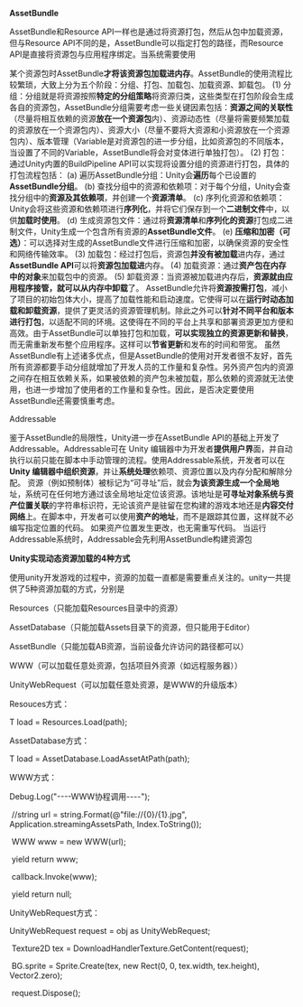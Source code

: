 **AssetBundle**

AssetBundle和Resource API一样也是通过将资源打包，然后从包中加载资源，但与Resource API不同的是，AssetBundle可以指定打包的路径，而Resource API是直接将资源包与应用程序绑定。当系统需要使用



某个资源包时AssetBundle**才将该资源包加载进内存**。AssetBundle的使用流程比较繁琐，大致上分为五个阶段：分组、打包、加载包、加载资源、卸载包。 (1) 分组：分组就是将资源按照**特定的分组策略**将资源归类，这些类型在打包阶段会生成各自的资源包，AssetBundle分组需要考虑一些关键因素包括：**资源之间的关联性**（尽量将相互依赖的资源**放在一个资源包**内）、资源动态性（尽量将需要频繁加载的资源放在一个资源包内）、资源大小（尽量不要将大资源和小资源放在一个资源包内）、版本管理（Variable是对资源包的进一步分组，比如资源包的不同版本，当设置了不同的Variable，AssetBundle将会对变体进行单独打包）。 (2) 打包：通过Unity内置的BuildPipeline API可以实现将设置分组的资源进行打包，具体的打包流程包括： (a) 遍历AssetBundle分组：Unity会**遍历**每个已设置的**AssetBundle分组**。 (b) 查找分组中的资源和依赖项：对于每个分组，Unity会查找分组中的**资源及其依赖项**，并创建一个**资源清单**。 (c) 序列化资源和依赖项：Unity会将这些资源和依赖项进行**序列化**，并将它们保存到一个**二进制文件**中，以供**加载时使用**。 (d) 生成资源包文件：通过将**资源清单**和**序列化的资源**打包成二进制文件，Unity生成一个包含所有资源的**AssetBundle文件**。 (e) **压缩和加密（可选）**：可以选择对生成的AssetBundle文件进行压缩和加密，以确保资源的安全性和网络传输效率。 (3) 加载包：经过打包后，资源包**并没有被加载**进内存，通过**AssetBundle API**可以将**资源包加载进**内存。 (4) 加载资源：通过**资产包在内存中的对象**来加载包中的资源。 (5) 卸载资源：当资源被加载进内存后，**资源就由应用程序接管，就可以从内存中卸载**了。 AssetBundle允许将**资源按需打包**，减小了项目的初始包体大小，提高了加载性能和启动速度。它使得可以在**运行时动态加载和卸载资源**，提供了更灵活的资源管理机制。除此之外可以**针对不同平台和版本进行打包**，以适配不同的环境。这使得在不同的平台上共享和部署资源更加方便和高效。由于AssetBundle可以单独打包和加载，**可以实现独立的资源更新和替换**，而无需重新发布整个应用程序。这样可以**节省更新**和发布的时间和带宽。 虽然AssetBundle有上述诸多优点，但是AssetBundle的使用对开发者很不友好，首先所有资源都要手动分组就增加了开发人员的工作量和复杂性。另外资产包内的资源之间存在相互依赖关系，如果被依赖的资产包未被加载，那么依赖的资源就无法使用，也进一步增加了使用者的工作量和复杂性。因此，是否决定要使用AssetBundle还需要慎重考虑。



 Addressable

鉴于AssetBundle的局限性，Unity进一步在AssetBundle API的基础上开发了Addressable。Addressable可在 Unity 编辑器中为开发者**提供用户界**面，并自动执行以前只能在脚本中手动管理的流程。使用Addressable系统，开发者可以在 **Unity 编辑器中组织资源**，并让**系统处理**依赖项、资源位置以及内存分配和解除分配。 资源（例如预制体）被标记为“可寻址”后，就会**为该资源生成一个全局地**址，系统可在任何地方通过该全局地址定位该资源。该地址是**可寻址对象系统与资产位置关联**的字符串标识符，无论该资产是驻留在您构建的游戏本地还是**内容交付网络**上。在脚本中，开发者可以使用**资产的地址**，而不是跟踪其位置，这样就不必编写指定位置的代码。 如果资产位置发生更改，也无需重写代码。 当运行Addressable系统时，Addressable会先利用AssetBundle构建资源包





**Unity实现动态资源加载的4种方式**



使用unity开发游戏的过程中，资源的加载一直都是需要重点关注的。unity一共提供了5种资源加载的方式，分别是

Resources（只能加载Resources目录中的资源）

AssetDatabase（只能加载Assets目录下的资源，但只能用于Editor）

AssetBundle（只能加载AB资源，当前设备允许访问的路径都可以）

WWW（可以加载任意处资源，包括项目外资源（如远程服务器））

UnityWebRequest（可以加载任意处资源，是WWW的升级版本）







Resouces方式：

T load = Resources.Load<T>(path);



AssetDatabase方式：

T load = AssetDatabase.LoadAssetAtPath<T>(path);



WWW方式：

Debug.Log("----WWW协程调用----");

​        //string url = string.Format(@"file://{0}/{1}.jpg", Application.streamingAssetsPath, Index.ToString());

​        WWW www = new WWW(url);

​        yield return www;

​        callback.Invoke(www);

​        yield return null;



UnityWebRequest方式：

   UnityWebRequest request = obj as UnityWebRequest;

​        Texture2D tex = DownloadHandlerTexture.GetContent(request);

​        BG.sprite = Sprite.Create(tex, new Rect(0, 0, tex.width, tex.height), Vector2.zero);

​        request.Dispose();
